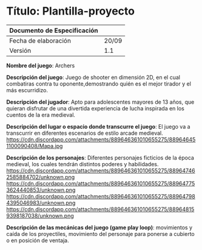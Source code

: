 # Título: Plantilla-proyecto

| Documento de Especificación |        |
|-----------------------------|--------|
| Fecha de elaboración        |  20/09 |
| Versión                     |   1.1  |

**Nombre del juego**: Archers

**Descripción del juego**: Juego de shooter en dimensión 2D, en el cual combatiras contra tu oponente,demostrando quién es el mejor tirador y el más escurridizo.

**Descripción del jugador**: Apto para adolescentes mayores de 13 años, que quieran disfrutar de una divertida experiencia de lucha inspirada en los cuentos de la era medieval.

**Descripción del lugar o espacio donde transcurre el juego**: El juego va a transcurrir en diferentes escenarios de estilo arcade medieval. 
https://cdn.discordapp.com/attachments/889646361010655275/889646451100090408/Mapa.jpg 

**Descripción de los personajes**: Diferentes personajes ficticios de la época medieval, los cuales tendrán distintos poderes y habilidades.
https://cdn.discordapp.com/attachments/889646361010655275/889647462585884702/unknown.png
https://cdn.discordapp.com/attachments/889646361010655275/889647753624440853/unknown.png
https://cdn.discordapp.com/attachments/889646361010655275/889647984395046983/unknown.png
https://cdn.discordapp.com/attachments/889646361010655275/889648159398187038/unknown.png

**Descripción de las mecánicas del juego (game play loop)**: movimientos y caída de los proyectiles, movimiento del personaje para ponerse a cubierto o en posición de ventaja. 
